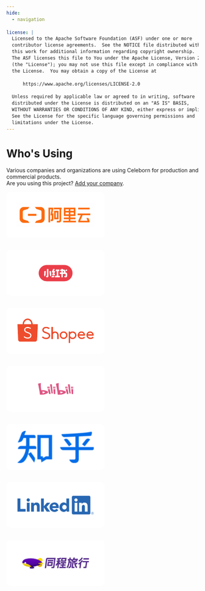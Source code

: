 ```yaml
---
hide:
  - navigation

license: |
  Licensed to the Apache Software Foundation (ASF) under one or more
  contributor license agreements.  See the NOTICE file distributed with
  this work for additional information regarding copyright ownership.
  The ASF licenses this file to You under the Apache License, Version 2.0
  (the "License"); you may not use this file except in compliance with
  the License.  You may obtain a copy of the License at

      https://www.apache.org/licenses/LICENSE-2.0

  Unless required by applicable law or agreed to in writing, software
  distributed under the License is distributed on an "AS IS" BASIS,
  WITHOUT WARRANTIES OR CONDITIONS OF ANY KIND, either express or implied.
  See the License for the specific language governing permissions and
  limitations under the License.
---
```


# Who's Using

Various companies and organizations are using Celeborn for production and commercial products.  
Are you using this project? [Add your company](https://github.com/apache/celeborn/issues/2140).

<style>
.itemContainer {
  display: flex;
  flex-wrap: wrap;
  padding: 0 0px;
}

.companyItem {
    width: 257px;
    height: 120px;
    display: flex;
    flex-direction: column;
    align-items: center;
    background: #FFFFFF;
    border: 0px solid #E3E3E3;
    box-sizing: border-box;
    border-radius: 10px;
    position: relative;
    margin-bottom: 32px;
}

.companyItem img {
    max-width: 80%;
    max-height: 70%;
    margin: auto;
    display: block;
}

companyItemImg {
    width: 200px;
    height: 180px;
    margin-top: 48px;
    margin-bottom: 20px;
    height: 70%;
    vertical-align: middle;
}
</style>

<div class="itemContainer">
    <div class="companyItem">
       <img class="companyItemImg" src="../assets/logo/users/aliyun.png">
       <span></span>
    </div>
    <div class="companyItem">
       <img class="companyItemImg" src="../assets/logo/users/xiaohongshu.png" width="200">
    </div>
    <div class="companyItem">
       <img class="companyItemImg" src="../assets/logo/users/shopee.png" width="200">
    </div>
    <div class="companyItem">
       <img class="companyItemImg" src="../assets/logo/users/bilibili.jpg" width="200">
    </div>
    <div class="companyItem">
       <img class="companyItemImg" src="../assets/logo/users/zhihu.png" width="200">
    </div>
    <div class="companyItem">
       <img class="companyItemImg" src="../assets/logo/users/linkedin.png" width="200">
    </div>
    <div class="companyItem">
       <img class="companyItemImg" src="../assets/logo/users/tongcheng.png" width="200">
    </div>
</div>
